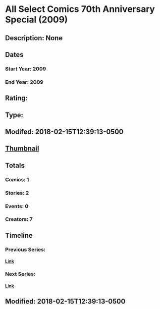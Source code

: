 # All Select Comics 70th Anniversary Special (2009)
## Description: None
## Dates
### Start Year: 2009
### End Year: 2009
## Rating: 
## Type: 
## Modifed: 2018-02-15T12:39:13-0500
## [Thumbnail](http://i.annihil.us/u/prod/marvel/i/mg/c/40/5a85c4f23dca6.jpg)
## Totals
### Comics: 1
### Stories: 2
### Events: 0
### Creators: 7
## Timeline
### Previous Series: 
#### [Link]()
### Next Series: 
#### [Link]()
## Modified: 2018-02-15T12:39:13-0500